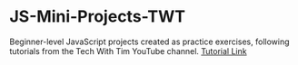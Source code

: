 # JS-Mini-Projects-TWT
Beginner-level JavaScript projects created as practice exercises, following tutorials from the Tech With Tim YouTube channel.
[Tutorial Link](https://www.youtube.com/watch?v=2ml4x0rO1PQ)
